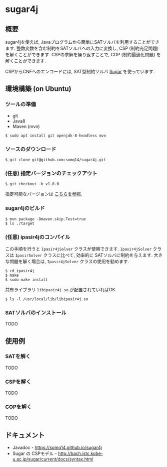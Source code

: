 # sugar4j 

## 概要
sugar4jを使えば, Javaプログラムから簡単にSATソルバを利用することができます.
整数変数を含む制約をSATソルバへの入力に変換し, CSP (制約充足問題) を解くことができます.
CSPの求解を繰り返すことで, COP (制約最適化問題) を解くことができます.

CSPからCNFへのエンコードには, SAT型制約ソルバ [Sugar](http://bach.istc.kobe-u.ac.jp/sugar/) を使っています.

## 環境構築 (on Ubuntu)
### ツールの準備
- git
- Java8
- Maven (mvn)
```
$ sudo apt install git openjdk-8-headless mvn
```

### ソースのダウンロード
```
$ git clone git@github.com:somq14/sugar4j.git
```

### (任意) 指定バージョンのチェックアウト
```
$ git checkout -b v1.0.0
```
指定可能なバージョンは [こちらを参照.](https://github.com/somq14/sugar4j/releases)

### sugar4jのビルド
```
$ mvn package -Dmaven.skip.Test=true
$ ls ./target
```

### (任意) ipasir4jのコンパイル
この手順を行うと `Ipasir4jSolver` クラスが使用できます.
`Ipasir4jSolver` クラスは `IpasirSolver` クラスに比べて, 効率的に SATソルバに制約を与えます.
大きな問題を解く場合は, `Ipasir4jSolver` クラスの使用を勧めます.

```
$ cd ipasir4j
$ make
$ sudo make install
```

共有ライブラリ `libipasir4j.so` が配置されていればOK.
```
$ ls -l /usr/local/lib/libipasir4j.so
```

### SATソルバのインストール
TODO

## 使用例
### SATを解く
TODO

### CSPを解く
TODO

### COPを解く
TODO

## ドキュメント
- Javadoc - https://somq14.github.io/sugar4j
- Sugar の CSPモデル - http://bach.istc.kobe-u.ac.jp/sugar/current/docs/syntax.html
